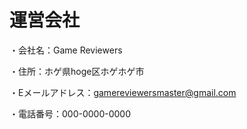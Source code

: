 # 運営会社

・会社名：Game Reviewers

・住所：ホゲ県hoge区ホゲホゲ市

・Eメールアドレス：gamereviewersmaster@gmail.com

・電話番号：000-0000-0000
